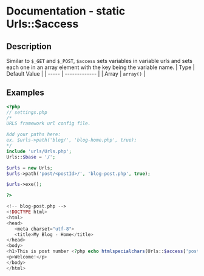 # Documentation - static Urls::$access
## Description
Similar to `$_GET` and `$_POST`, `$access` sets variables in variable urls and sets each one in an array element with the key being the variable name.
|  Type | Default Value |
| ----- | ------------- |
| Array |   `array()`   |
## Examples
```PHP
<?php
// settings.php
/*
URLS framework url config file.

Add your paths here:
ex. $urls->path('blog/', 'blog-home.php', true);
*/
include 'urls/Urls.php';
Urls::$base = '/';

$urls = new Urls;
$urls->path('post/<postId>/', 'blog-post.php', true);

$urls->exe();

?>
```

```PHP
<!-- blog-post.php -->
<!DOCTYPE html>
<html>
<head>
   <meta charset="utf-8">
   <title>My Blog - Home</title>
</head>
<body>
<h1>This is post number <?php echo htmlspecialchars(Urls::$access['postId']); ?></h1>
<p>Welcome!</p>
</body>
</html>
```
